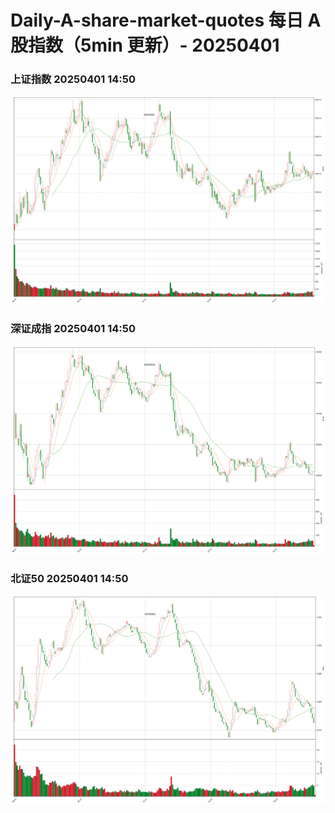 
# Daily-A-share-market-quotes 每日 A 股指数（5min 更新）- 20250401

### 上证指数 20250401 14:50
![](./fig/2025/4/20250401-sh000001.png)

### 深证成指 20250401 14:50
![](./fig/2025/4/20250401-sz399001.png)

### 北证50 20250401 14:50
![](./fig/2025/4/20250401-bj899050.png)
